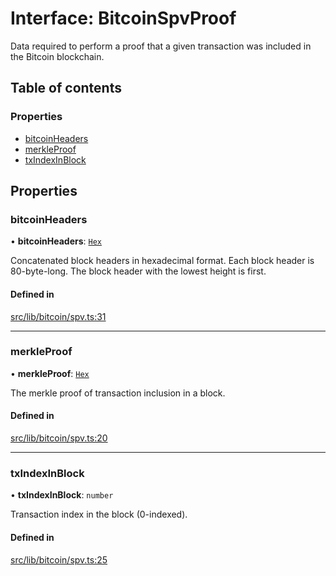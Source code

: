 # Interface: BitcoinSpvProof

Data required to perform a proof that a given transaction was included in
the Bitcoin blockchain.

## Table of contents

### Properties

- [bitcoinHeaders](BitcoinSpvProof.md#bitcoinheaders)
- [merkleProof](BitcoinSpvProof.md#merkleproof)
- [txIndexInBlock](BitcoinSpvProof.md#txindexinblock)

## Properties

### bitcoinHeaders

• **bitcoinHeaders**: [`Hex`](../classes/Hex.md)

Concatenated block headers in hexadecimal format. Each block header is
80-byte-long. The block header with the lowest height is first.

#### Defined in

[src/lib/bitcoin/spv.ts:31](https://github.com/keep-network/tbtc-v2/blob/main/typescript/src/lib/bitcoin/spv.ts#L31)

___

### merkleProof

• **merkleProof**: [`Hex`](../classes/Hex.md)

The merkle proof of transaction inclusion in a block.

#### Defined in

[src/lib/bitcoin/spv.ts:20](https://github.com/keep-network/tbtc-v2/blob/main/typescript/src/lib/bitcoin/spv.ts#L20)

___

### txIndexInBlock

• **txIndexInBlock**: `number`

Transaction index in the block (0-indexed).

#### Defined in

[src/lib/bitcoin/spv.ts:25](https://github.com/keep-network/tbtc-v2/blob/main/typescript/src/lib/bitcoin/spv.ts#L25)
